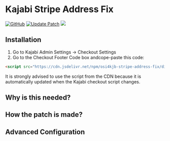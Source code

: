 # Kajabi Stripe Address Fix
[![GitHub](https://img.shields.io/github/license/jasongodev/osi4kjb-stripe-address-fix?&color=blue&logo=github)](LICENSE)
[![Update Patch](https://github.com/jasongodev/osi4kjb-stripe-address-fix/actions/workflows/updatePatch.yml/badge.svg)](https://github.com/jasongodev/osi4kjb-stripe-address-fix/actions/workflows/updatePatch.yml)
[![](https://img.shields.io/badge/Code%20Style-Standard-brightgreen?logo=javascript)](https://standardjs.com/)

## Installation

1. Go to Kajabi Admin Settings -> Checkout Settings
2. Go to the Checkout Footer Code box andcope-paste this code:

```html
<script src="https://cdn.jsdelivr.net/npm/osi4kjb-stripe-address-fix/dist/saf.min.js"></script>
```

It is strongly advised to use the script from the CDN because it is automatically updated when the Kajabi checkout script changes.

## Why is this needed?

## How the patch is made?

## Advanced Configuration